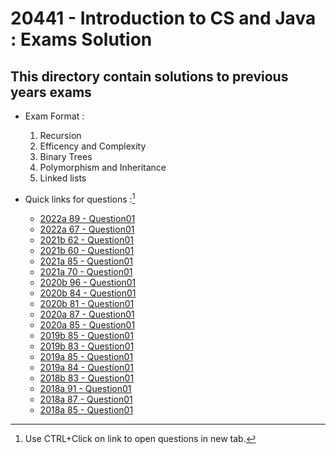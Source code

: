 # 20441 - Introduction to CS and Java : Exams Solution

## This directory contain solutions to previous years exams

* Exam Format :
    <ol>
    <li>    Recursion</li>
    <li>    Efficency and Complexity</li>
    <li>    Binary Trees</li>
    <li>    Polymorphism and Inheritance</li>
    <li>    Linked lists</li>
    </ol>


* Quick links for questions :[^1]
    - [2022a 89 - Question01]()
    - [2022a 67 - Question01]()
    - [2021b 62 - Question01]()
    - [2021b 60 - Question01]()
    - [2021a 85 - Question01](/Exams/Questions/2021a85-Question01.png)
    - [2021a 70 - Question01](/Exams/Questions/2021a70-Question01.png)
    - [2020b 96 - Question01]()
    - [2020b 84 - Question01]()
    - [2020b 81 - Question01]()
    - [2020a 87 - Question01]()
    - [2020a 85 - Question01]()
    - [2019b 85 - Question01]()
    - [2019b 83 - Question01](/Exams/Questions/2019b83-Question01.png)
    - [2019a 85 - Question01]()
    - [2019a 84 - Question01]()
    - [2018b 83 - Question01]()
    - [2018a 91 - Question01]()
    - [2018a 87 - Question01]()
    - [2018a 85 - Question01]()

[^1]: Use CTRL+Click on link to open questions in new tab.